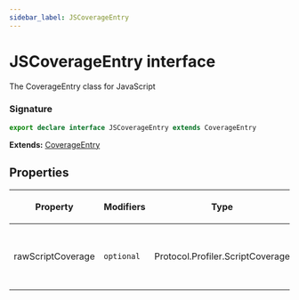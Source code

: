 ```yaml
---
sidebar_label: JSCoverageEntry
---
```


# JSCoverageEntry interface

The CoverageEntry class for JavaScript

### Signature

```typescript
export declare interface JSCoverageEntry extends CoverageEntry
```

**Extends:** [CoverageEntry](./puppeteer.coverageentry.md)

## Properties

<table><thead><tr><th>

Property

</th><th>

Modifiers

</th><th>

Type

</th><th>

Description

</th><th>

Default

</th></tr></thead>
<tbody><tr><td>

<span id="rawscriptcoverage">rawScriptCoverage</span>

</td><td>

`optional`

</td><td>

Protocol.Profiler.ScriptCoverage

</td><td>

Raw V8 script coverage entry.

</td><td>

</td></tr>
</tbody></table>
